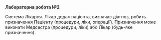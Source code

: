 **Лабораторна робота №2**


Система Лікарня. Лікар додає пацієнта, визначає діагноз, робить призначення Пацієнту (процедури, ліки, операції). Призначення може виконати Медсестра (процедури, ліки) або Лікар (будь-яке призначення).
